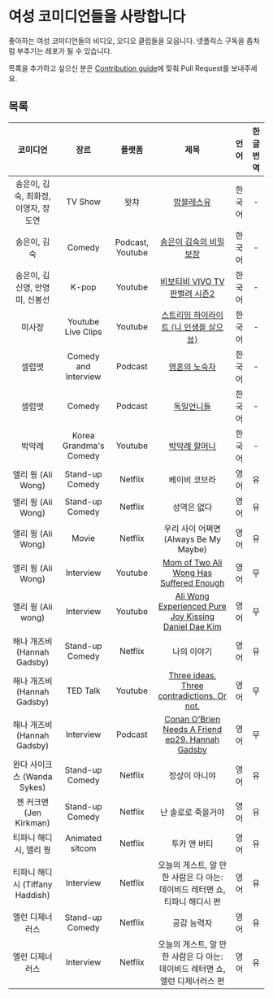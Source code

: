# 여성 코미디언들을 사랑합니다

좋아하는 여성 코미디언들의 비디오, 오디오 클립들을 모읍니다. 넷플릭스 구독을 좀처럼 부추기는 레포가 될 수 있습니다.

목록을 추가하고 싶으신 분은 [Contribution guide](https://github.com/ysunmi0427/female-comedians/blob/master/pull_request_template.md)에 맞춰 Pull Request를 보내주세요.

## 목록
| 코미디언 | 장르 | 플랫폼 | 제목 | 언어 | 한글번역 |
|:---:|:----:|:----:|:----:|:----:|:----:|
| 송은이, 김숙, 최화정, 이영자, 장도연 | TV Show | 왓챠 | [밥블레스유](https://www.youtube.com/watch?v=vgXORBll2XM&t=7s) | 한국어 | - |
| 송은이, 김숙 | Comedy | Podcast, Youtube | [송은이 김숙의 비밀보장](https://www.youtube.com/watch?v=itIpu9P6KWU) | 한국어 | - |
| 송은이, 김신영, 안영미, 신봉선 | K-pop | Youtube | [비보티비 VIVO TV 판벌려 시즌2](https://www.youtube.com/watch?v=2iNnEYFScqs) | 한국어 | - |
| 미사장 | Youtube Live Clips | Youtube | [스트리밍 하이라이트 ⟨니 인생을 살으쑈⟩](https://www.youtube.com/watch?v=AolsI70Z-D4&list=PL8-yVl8YXzaFbGIMY6xBewZnO2XGYqBdf) | 한국어 | - |
| 셀럽맷 | Comedy and Interview | Podcast | [영혼의 노숙자](https://podcasts.apple.com/kr/podcast/%EC%98%81%ED%98%BC%EC%9D%98-%EB%85%B8%EC%88%99%EC%9E%90/id1271031489) | 한국어 | - |
| 셀럽맷 | Comedy | Podcast | [독일언니들](https://podcasts.apple.com/kr/podcast/%EB%8F%85%EC%9D%BC%EC%96%B8%EB%8B%88%EB%93%A4/id1099612410) | 한국어 | - |
| 박막례 | Korea Grandma's Comedy | Youtube | [박막례 할머니](https://www.youtube.com/watch?v=9J_9o-ob5hA) | 한국어 | - |
| 앨리 웡 (Ali Wong) | Stand-up Comedy | Netflix | 베이비 코브라 | 영어 | 유 |
| 앨리 웡 (Ali Wong) | Stand-up Comedy | Netflix | 성역은 없다 | 영어 | 유 |
| 앨리 웡 (Ali Wong) | Movie | Netflix | 우리 사이 어쩌면 (Always Be My Maybe) | 영어 | 유 |
| 앨리 웡 (Ali Wong) | Interview | Youtube | [Mom of Two Ali Wong Has Suffered Enough](https://www.youtube.com/watch?v=dLRMA_lWsDY) | 영어 | 무 |
| 앨리 웡 (Ali wong) | Interview | Youtube | [Ali Wong Experienced Pure Joy Kissing Daniel Dae Kim](https://www.youtube.com/watch?v=g7AqCwP7wak) | 영어 | 무 |
| 해나 개즈비 (Hannah Gadsby) | Stand-up Comedy | Netflix | 나의 이야기 | 영어 | 유 |
| 해나 개즈비 (Hannah Gadsby) | TED Talk | Youtube | [Three ideas. Three contradictions. Or not.](https://www.youtube.com/watch?v=87qLWFZManA&t=477s)| 영어 | 무 |
| 해나 개즈비 (Hannah Gadsby) | Interview | Podcast | [Conan O'Brien Needs A Friend ep29. Hannah Gadsby](https://podcasts.apple.com/us/podcast/29-hannah-gadsby/id1438054347?i=1000440419920) | 영어 | 무 |
| 완다 사이크스 (Wanda Sykes) | Stand-up Comedy | Netflix | 정상이 아니야 | 영어 | 유 |
| 젠 커크맨 (Jen Kirkman) | Stand-up Comedy | Netflix | 난 솔로로 죽을거야 | 영어 | 유 |
| 티파니 해디시, 앨리 웡 | Animated sitcom | Netflix | 투카 앤 버티 | 영어 | 유 |
| 티파니 해디시 (Tiffany Haddish) | Interview | Netflix | 오늘의 게스트, 알 만한 사람은 다 아는: 데이비드 레터맨 쇼, 티파니 해디시 편 | 영어 | 유 |
| 엘런 디제너러스 | Stand-up Comedy | Netflix | 공감 능력자 | 영어 | 유 |
| 엘런 디제너러스 | Interview | Netflix | 오늘의 게스트, 알 만한 사람은 다 아는: 데이비드 레터맨 쇼, 엘런 디제너러스 편 | 영어 | 유 |
